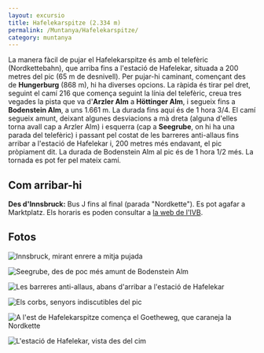 ```yaml
---
layout: excursio
title: Hafelekarspitze (2.334 m)
permalink: /Muntanya/Hafelekarspitze/
category: muntanya
---
```


La manera fàcil de pujar el Hafelekarspitze és amb el telefèric (Nordkettebahn), que arriba fins a l'estació de Hafelekar, situada a 200 metres del pic (65 m de desnivell). Per pujar-hi caminant, començant des de **Hungerburg** (868 m), hi ha diverses opcions. La ràpida és tirar pel dret, seguint el camí 216 que comença seguint la línia del telefèric, creua tres vegades la pista que va d'**Arzler Alm** a **Höttinger Alm**, i segueix fins a **Bodenstein Alm**, a uns 1.661 m. La durada fins aquí és de 1 hora 3/4. El camí segueix amunt, deixant algunes desviacions a mà dreta (alguna d'elles torna avall cap a Arzler Alm) i esquerra (cap a **Seegrube**, on hi ha una parada del telefèric) i passant pel costat de les barreres anti-allaus fins arribar a l'estació de Hafelekar i, 200 metres més endavant, el pic pròpiament dit. La durada de Bodenstein Alm al pic és de 1 hora 1/2 més. La tornada es pot fer pel mateix camí.

## Com arribar-hi

**Des d'Innsbruck:** Bus J fins al final (parada "Nordkette"). Es pot agafar a Marktplatz. Els horaris es poden consultar a [la web de l'IVB](http://www.ivb.at).

## Fotos

![Innsbruck, mirant enrere a mitja pujada]({{site.baseurl}}/images/hafelekar_innsbruck.jpg "Innsbruck")

![Seegrube, des de poc més amunt de Bodenstein Alm]({{site.baseurl}}/images/hafelekar_seegrube.jpg "Seegrube")

![Les barreres anti-allaus, abans d'arribar a l'estació de Hafelekar]({{site.baseurl}}/images/hafelekar_antiallaus.jpg "Barreres anti-allaus")

![Els corbs, senyors indiscutibles del pic]({{site.baseurl}}/images/hafelekar_corb.jpg "Els corbs")

![A l'est de Hafelekarspitze comença el Goetheweg, que caraneja la Nordkette]({{site.baseurl}}/images/hafelekar_goetheweg.jpg "Goetheweg")

![L'estació de Hafelekar, vista des del cim]({{site.baseurl}}/images/hafelekar_bergstation.jpg "Hafelekar Bergstation")
